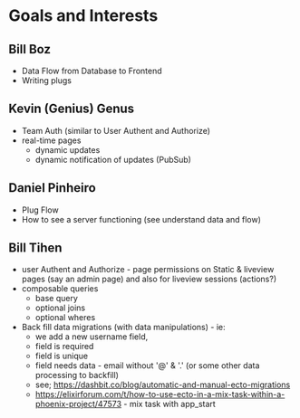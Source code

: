 # Goals and Interests

## Bill Boz

- Data Flow from Database to Frontend
- Writing plugs

## Kevin (Genius) Genus

- Team Auth (similar to User Authent and Authorize)
- real-time pages
  - dynamic updates
  - dynamic notification of updates (PubSub)

## Daniel Pinheiro

- Plug Flow
- How to see a server functioning (see understand data and flow)

## Bill Tihen

- user Authent and Authorize - page permissions on Static & liveview pages (say an admin page) and also for liveview sessions (actions?)
- composable queries
  - base query
  - optional joins
  - optional wheres
- Back fill data migrations (with data manipulations) - ie:
  - we add a new username field,
  - field is required
  - field is unique
  - field needs data - email without '@' & '.' (or some other data processing to backfill)
  - see; https://dashbit.co/blog/automatic-and-manual-ecto-migrations
  - https://elixirforum.com/t/how-to-use-ecto-in-a-mix-task-within-a-phoenix-project/47573 - mix task with app_start
